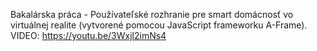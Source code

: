 Bakalárska práca - Používateľské rozhranie pre smart domácnosť vo virtuálnej realite (vytvorené pomocou JavaScript frameworku A-Frame).
VIDEO: https://youtu.be/3Wxjl2imNs4